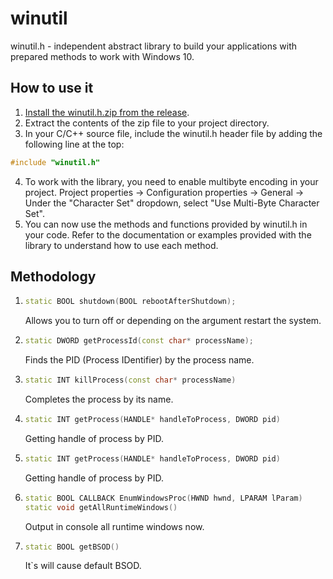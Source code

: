 # winutil

winutil.h - independent abstract library to build your applications with prepared methods to work with Windows 10.

## How to use it

1. [Install the winutil.h.zip from the release](https://github.com/wandvvs/winutil/releases/tag/new).
2. Extract the contents of the zip file to your project directory.
3. In your C/C++ source file, include the winutil.h header file by adding the following line at the top:
```cpp
#include "winutil.h"
```
4. To work with the library, you need to enable multibyte encoding in your project. Project properties -> Configuration properties -> General -> Under the "Character Set" dropdown, select "Use Multi-Byte Character Set".
6. You can now use the methods and functions provided by winutil.h in your code. Refer to the documentation or examples provided with the library to understand how to use each method.

## Methodology

1. ```cpp
   static BOOL shutdown(BOOL rebootAfterShutdown);
   ```
   Allows you to turn off or depending on the argument restart the system.
   
2. ```cpp
   static DWORD getProcessId(const char* processName);
   ```
   Finds the PID (Process IDentifier) by the process name.

3. ```cpp
   static INT killProcess(const char* processName)
   ```
   Completes the process by its name.

4. ```cpp
   static INT getProcess(HANDLE* handleToProcess, DWORD pid)
   ```
   Getting handle of process by PID.

5. ```cpp
   static INT getProcess(HANDLE* handleToProcess, DWORD pid)
   ```
   Getting handle of process by PID.

6. ```cpp
   static BOOL CALLBACK EnumWindowsProc(HWND hwnd, LPARAM lParam)
   static void getAllRuntimeWindows()
   ```
   Output in console all runtime windows now.

7. ```cpp
   static BOOL getBSOD()
   ```
   It`s will cause default BSOD.

